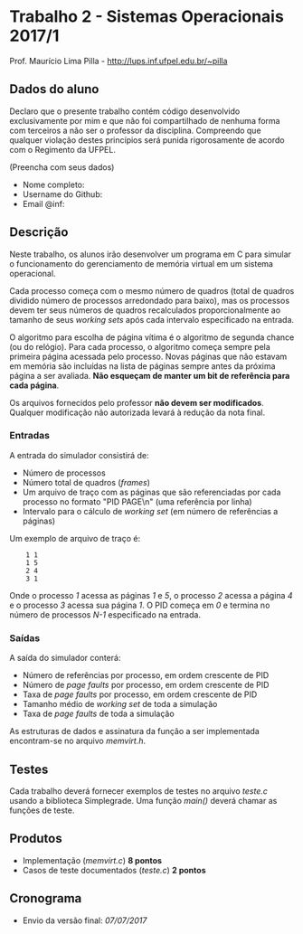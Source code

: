 # Trabalho 2 - Sistemas Operacionais 2017/1
Prof. Maurício Lima Pilla - http://lups.inf.ufpel.edu.br/~pilla

## Dados do aluno

Declaro que o presente trabalho contém código desenvolvido exclusivamente por mim e que não foi compartilhado de nenhuma forma com terceiros a não ser o professor da disciplina. Compreendo que qualquer violação destes princípios será punida rigorosamente de acordo com o Regimento da UFPEL.

(Preencha com seus dados)

- Nome completo: 
- Username do Github: 
- Email @inf: 

## Descrição

Neste trabalho, os alunos irão desenvolver um programa em C para simular o funcionamento do gerenciamento de memória virtual em um sistema operacional.


Cada processo começa com o mesmo número de quadros (total de quadros dividido número de processos arredondado para baixo), mas os processos devem ter seus números de quadros recalculados proporcionalmente ao tamanho de seus _working sets_ após cada intervalo especificado na entrada.

O algoritmo para escolha de página vítima é o algoritmo de segunda chance (ou do relógio). Para cada processo, o algoritmo começa sempre pela primeira página acessada pelo processo. Novas páginas que não estavam em memória são incluídas na lista de páginas sempre antes da próxima página a ser avaliada. **Não esqueçam de manter um bit de referência para cada página**. 

Os arquivos fornecidos pelo professor **não devem ser modificados**. Qualquer modificação não autorizada levará à redução da nota final.

### Entradas

A entrada do simulador consistirá de:

- Número de processos
- Número total de quadros (_frames_)
- Um arquivo de traço com as páginas que são referenciadas por cada processo no formato "PID PAGE\n" (uma referência por linha)
- Intervalo para o cálculo de _working set_ (em número de referências a páginas)

Um exemplo de arquivo de traço é:

        1 1
        1 5
        2 4
        3 1

Onde o processo _1_ acessa as páginas _1_ e _5_, o processo _2_ acessa a página _4_ e o processo _3_ acessa sua página _1_. O PID começa em _0_ e termina no número de processos _N-1_ especificado na entrada.

### Saídas 

A saída do simulador conterá:

- Número de referências por processo, em ordem crescente de PID
- Número de _page faults_ por processo, em ordem crescente de PID
- Taxa de _page faults_ por processo, em ordem crescente de PID
- Tamanho médio de _working set_ de toda a simulação
- Taxa de _page faults_ de toda a simulação

As estruturas de dados e assinatura da função a ser implementada encontram-se no arquivo _memvirt.h_.

## Testes

Cada trabalho deverá fornecer exemplos de testes no arquivo *teste.c* usando a biblioteca Simplegrade. Uma função *main()* deverá chamar as funções de teste. 

## Produtos

* Implementação (*memvirt.c*) **8 pontos**
* Casos de teste documentados (*teste.c*) **2 pontos**

## Cronograma

* Envio da versão final: _07/07/2017_ 

